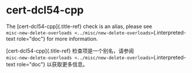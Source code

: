 # cert-dcl54-cpp

The [cert-dcl54-cpp]{.title-ref} check is an alias, please see  
`misc-new-delete-overloads <../misc/new-delete-overloads>`{.interpreted-text role="doc"} for more information.

[cert-dcl54-cpp]{.title-ref} 检查项是一个别名，请参阅  
`misc-new-delete-overloads <../misc/new-delete-overloads>`{.interpreted-text role="doc"} 以获取更多信息。
